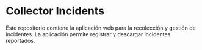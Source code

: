# Collector Incidents

Este repositorio contiene la aplicación web para la recolección y gestión de incidentes. La aplicación permite registrar y descargar incidentes reportados.